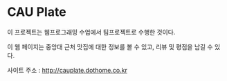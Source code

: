 # CAU Plate

이 프로젝트는 웹프로그래밍 수업에서 팀프로젝트로 수행한 것이다.

이 웹 페이지는 중앙대 근처 맛집에 대한 정보를 볼 수 있고, 리뷰 및 평점을 남길 수 있다.

사이트 주소 : http://cauplate.dothome.co.kr
